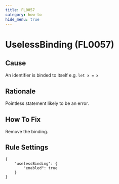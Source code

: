 ```yaml
---
title: FL0057
category: how-to
hide_menu: true
---
```


# UselessBinding (FL0057)

## Cause

An identifier is binded to itself e.g. `let x = x`

## Rationale

Pointless statement likely to be an error.

## How To Fix

Remove the binding.

## Rule Settings

    {
        "uselessBinding": {
            "enabled": true
        }
    }

